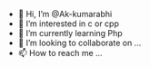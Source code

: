 - 👋 Hi, I’m @Ak-kumarabhi
- 👀 I’m interested in c or cpp
- 🌱 I’m currently learning Php
- 💞️ I’m looking to collaborate on ...
- 📫 How to reach me ...

<!---
Ak-kumarabhi/Ak-kumarabhi is a ✨ special ✨ repository because its `README.md` (this file) appears on your GitHub profile.
You can click the Preview link to take a look at your changes.
--->

